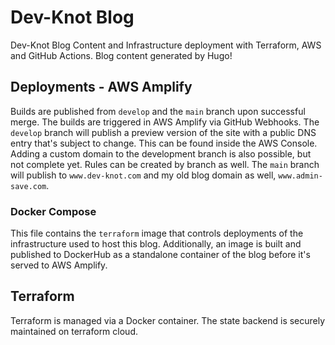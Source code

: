 # Dev-Knot Blog

Dev-Knot Blog Content and Infrastructure deployment with Terraform, AWS and GitHub Actions. Blog content generated by Hugo!

## Deployments - AWS Amplify

Builds are published from `develop` and the `main` branch upon successful merge. The builds are triggered in AWS Amplify via GitHub Webhooks. The `develop` branch will publish a preview version of the site with a public DNS entry that's subject to change. This can be found inside the AWS Console. Adding a custom domain to the development branch is also possible, but not complete yet. Rules can be created by branch as well. The `main` branch will publish to `www.dev-knot.com` and my old blog domain as well, `www.admin-save.com`.

### Docker Compose

This file contains the `terraform` image that controls deployments of the infrastructure used to host this blog. Additionally, an image is built and published to DockerHub as a standalone container of the blog before it's served to AWS Amplify.

## Terraform

Terraform is managed via a Docker container. The state backend is securely maintained on terraform cloud.
